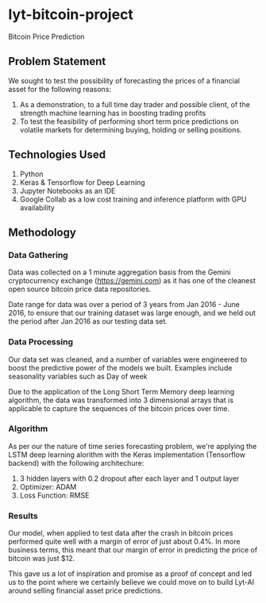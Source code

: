 # lyt-bitcoin-project
Bitcoin Price Prediction

## Problem Statement

We sought to test the possibility of forecasting the prices of a financial asset for the following reasons:
1. As a demonstration, to a full time day trader and possible client, of the strength machine learning has in boosting trading profits
2. To test the feasibility of performing short term price predictions on volatile markets for determining buying, holding or selling positions.

## Technologies Used
1. Python
2. Keras & Tensorflow for Deep Learning
3. Jupyter Notebooks as an IDE
4. Google Collab as a low cost training and inference platform with GPU availability

## Methodology
### Data Gathering
Data was collected on a 1 minute aggregation basis from the Gemini cryptocurrency exchange (https://gemini.com) as it has one of the cleanest open source bitcoin price data repositories.

Date range for data was over a period of 3 years from Jan 2016 - June 2016, to ensure that our training dataset was large enough, and we held out the period after Jan 2016 as our testing data set.

### Data Processing
Our data set was cleaned, and a number of variables were engineered to boost the predictive power of the models we built. Examples include seasonality variables such as Day of week

Due to the application of the Long Short Term Memory deep learning algorithm, the data was transformed into 3 dimensional arrays that is applicable to capture the sequences of the bitcoin prices over time.

### Algorithm
As per our the nature of time series forecasting problem, we're applying the LSTM deep learning alorithm with the Keras implementation (Tensorflow backend) with the following architechure:
1. 3 hidden layers with 0.2 dropout after each layer and 1 output layer
2. Optimizer: ADAM
3. Loss Function: RMSE


### Results
Our model, when applied to test data after the crash in bitcoin prices performed quite well with a margin of error of just about 0.4%. In more business terms, this meant that our margin of error in predicting the price of bitcoin was just $12.

This gave us a lot of inspiration and promise as a proof of concept and led us to the point where we certainly believe we could move on to build Lyt-AI around selling financial asset price predictions.
